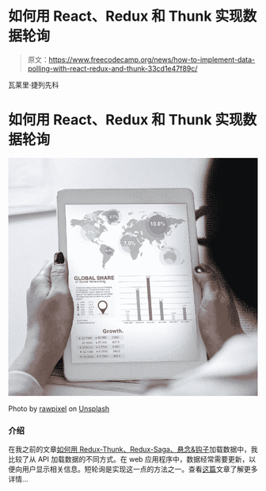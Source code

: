 # 如何用 React、Redux 和 Thunk 实现数据轮询

> 原文：<https://www.freecodecamp.org/news/how-to-implement-data-polling-with-react-redux-and-thunk-33cd1e47f89c/>

瓦莱里·捷列先科

# 如何用 React、Redux 和 Thunk 实现数据轮询

![W54LHib-nPdzjQl-LNRTwfgZ61W9oXPv-K8R](img/00610dbdb1bb1ff42b11f14156b82d42.png)

Photo by [rawpixel](https://unsplash.com/@rawpixel?utm_source=medium&utm_medium=referral) on [Unsplash](https://unsplash.com?utm_source=medium&utm_medium=referral)

### 介绍

在我之前的文章[如何用 Redux-Thunk、Redux-Saga、悬念&钩子](https://medium.freecodecamp.org/loading-data-in-react-redux-thunk-redux-saga-suspense-hooks-666b21da1569)加载数据中，我比较了从 API 加载数据的不同方式。在 web 应用程序中，数据经常需要更新，以便向用户显示相关信息。短轮询是实现这一点的方法之一。查看[这篇](https://codeburst.io/polling-vs-sse-vs-websocket-how-to-choose-the-right-one-1859e4e13bd9)文章了解更多详情…